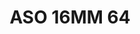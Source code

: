 ---
title: ASO 16MM 64
date: 
draft: false

# descripcion
description : Anillo de plata 925.

materials: Plata 925

color: 

dimensions: 16mm diámetro

code: 05-23-1452

type: "Anillos"

categories: []

price: $5.610,00

price_eftvo: $4.770,00

# Images
# first image will be shown in the product page
images:
  # - image: "images/path_to_image"
  # La ubicacion de las imagenes es imagenes/Anillos/Anillos.Solo Plata/05-23-1452-aso-16mm-64
  - image: "./images/anillos/solo_plata/05-23-1452-aso-16mm-64.jpg"
---